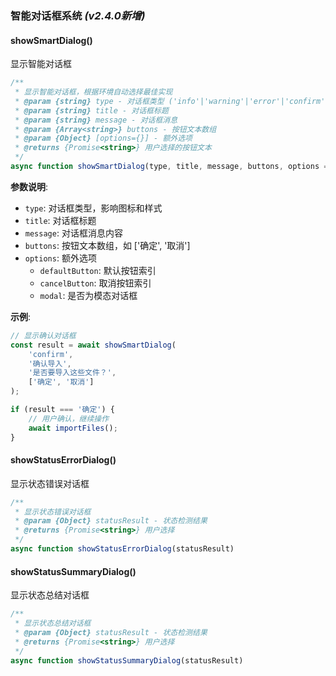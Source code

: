 ### 智能对话框系统 *(v2.4.0新增)*

#### showSmartDialog()
显示智能对话框

```javascript
/**
 * 显示智能对话框，根据环境自动选择最佳实现
 * @param {string} type - 对话框类型 ('info'|'warning'|'error'|'confirm')
 * @param {string} title - 对话框标题
 * @param {string} message - 对话框消息
 * @param {Array<string>} buttons - 按钮文本数组
 * @param {Object} [options={}] - 额外选项
 * @returns {Promise<string>} 用户选择的按钮文本
 */
async function showSmartDialog(type, title, message, buttons, options = {})
```

**参数说明**:
- `type`: 对话框类型，影响图标和样式
- `title`: 对话框标题
- `message`: 对话框消息内容
- `buttons`: 按钮文本数组，如 ['确定', '取消']
- `options`: 额外选项
  - `defaultButton`: 默认按钮索引
  - `cancelButton`: 取消按钮索引
  - `modal`: 是否为模态对话框

**示例**:
```javascript
// 显示确认对话框
const result = await showSmartDialog(
    'confirm',
    '确认导入',
    '是否要导入这些文件？',
    ['确定', '取消']
);

if (result === '确定') {
    // 用户确认，继续操作
    await importFiles();
}
```

#### showStatusErrorDialog()
显示状态错误对话框

```javascript
/**
 * 显示状态错误对话框
 * @param {Object} statusResult - 状态检测结果
 * @returns {Promise<string>} 用户选择
 */
async function showStatusErrorDialog(statusResult)
```

#### showStatusSummaryDialog()
显示状态总结对话框

```javascript
/**
 * 显示状态总结对话框
 * @param {Object} statusResult - 状态检测结果
 * @returns {Promise<string>} 用户选择
 */
async function showStatusSummaryDialog(statusResult)
```
